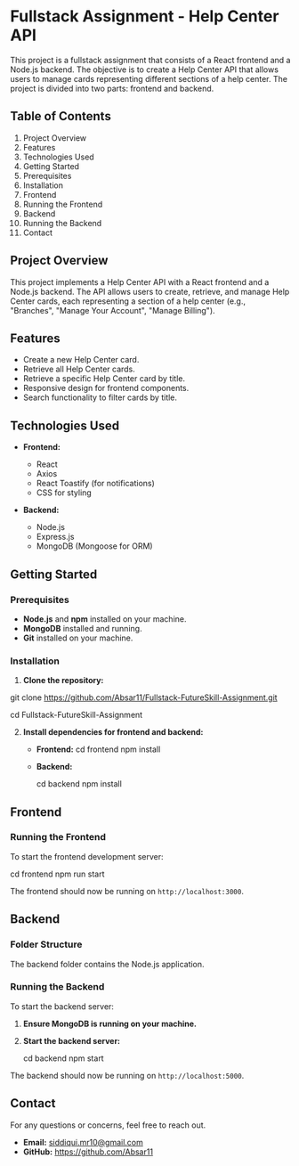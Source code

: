 # Fullstack Assignment - Help Center API

This project is a fullstack assignment that consists of a React frontend and a Node.js backend. The objective is to create a Help Center API that allows users to manage cards representing different sections of a help center. The project is divided into two parts: frontend and backend.

## Table of Contents

1. Project Overview
2. Features
3. Technologies Used
4. Getting Started
5. Prerequisites
6. Installation
7. Frontend
8. Running the Frontend
9. Backend
10. Running the Backend
11. Contact

## Project Overview

This project implements a Help Center API with a React frontend and a Node.js backend. The API allows users to create, retrieve, and manage Help Center cards, each representing a section of a help center (e.g., "Branches", "Manage Your Account", "Manage Billing").

## Features

- Create a new Help Center card.
- Retrieve all Help Center cards.
- Retrieve a specific Help Center card by title.
- Responsive design for frontend components.
- Search functionality to filter cards by title.

## Technologies Used

- **Frontend:**
  - React
  - Axios
  - React Toastify (for notifications)
  - CSS for styling
  
- **Backend:**
  - Node.js
  - Express.js
  - MongoDB (Mongoose for ORM)

## Getting Started

### Prerequisites

- **Node.js** and **npm** installed on your machine.
- **MongoDB** installed and running.
- **Git** installed on your machine.

### Installation

1. **Clone the repository:**

git clone https://github.com/Absar11/Fullstack-FutureSkill-Assignment.git

cd Fullstack-FutureSkill-Assignment



2. **Install dependencies for frontend and backend:**

   - **Frontend:**
     cd frontend
     npm install
     
   - **Backend:**

     cd backend
     npm install

## Frontend

### Running the Frontend

To start the frontend development server:

cd frontend
npm run start

The frontend should now be running on `http://localhost:3000`.

## Backend

### Folder Structure

The backend folder contains the Node.js application.

### Running the Backend

To start the backend server:

1. **Ensure MongoDB is running on your machine.**
2. **Start the backend server:**

   cd backend
   npm start

The backend should now be running on `http://localhost:5000`.


## Contact
For any questions or concerns, feel free to reach out.

- **Email:** siddiqui.mr10@gmail.com
- **GitHub:** https://github.com/Absar11

